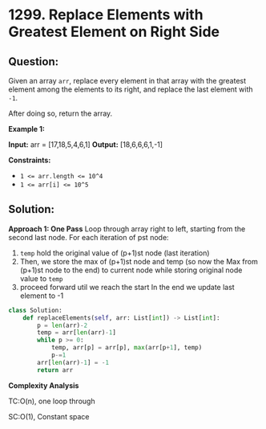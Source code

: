 
  

# 1299. Replace Elements with Greatest Element on Right Side

  

  

## Question:


Given an array  `arr`, replace every element in that array with the greatest element among the elements to its right, and replace the last element with  `-1`.

After doing so, return the array.

**Example 1:**

**Input:** arr = [17,18,5,4,6,1]
**Output:** [18,6,6,6,1,-1]

**Constraints:**

-   `1 <= arr.length <= 10^4`
-   `1 <= arr[i] <= 10^5`
## Solution:

  

**Approach 1: One Pass**
Loop through array right to left, starting from the second last node.
For each iteration of pst node:
1. `temp` hold the original value of (p+1)st node (last iteration)
2. Then, we store the max of (p+1)st node and temp (so now the Max from (p+1)st node to the end) to current node while storing original node value to `temp`
3. proceed forward util we reach the start
In the end we update last element to -1
```python
class Solution:
    def replaceElements(self, arr: List[int]) -> List[int]:
        p = len(arr)-2
        temp = arr[len(arr)-1]
        while p >= 0:
            temp, arr[p] = arr[p], max(arr[p+1], temp)
            p-=1
        arr[len(arr)-1] = -1
        return arr
```

**Complexity Analysis**

TC:O(n), one loop through
  

SC:O(1), Constant space
